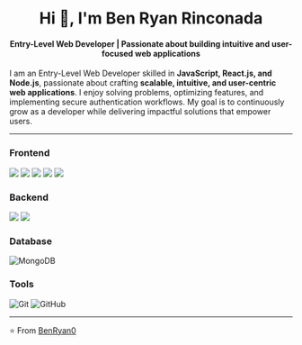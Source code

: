 <h1 align="center">Hi 👋, I'm Ben Ryan Rinconada</h1>
<h4 align="center">Entry-Level Web Developer | Passionate about building intuitive and user-focused web applications</h4>

I am an Entry-Level Web Developer skilled in **JavaScript, React.js, and Node.js**, passionate about crafting **scalable, intuitive, and user-centric web applications**. I enjoy solving problems, optimizing features, and implementing secure authentication workflows. My goal is to continuously grow as a developer while delivering impactful solutions that empower users.  

---
### Frontend  
<p align="left">
  <img src="https://img.shields.io/badge/HTML5-E34F26?style=for-the-badge&logo=html5&logoColor=white" />
  <img src="https://img.shields.io/badge/CSS3-1572B6?style=for-the-badge&logo=css3&logoColor=white" />
  <img src="https://img.shields.io/badge/JavaScript-F7DF1E?style=for-the-badge&logo=javascript&logoColor=black" />
  <img src="https://img.shields.io/badge/Tailwind_CSS-38B2AC?style=for-the-badge&logo=tailwind-css&logoColor=white" />
  <img src="https://img.shields.io/badge/React-61DAFB?style=for-the-badge&logo=react&logoColor=black" />
</p>  

### Backend  
<p align="left">
  <img src="https://img.shields.io/badge/Node.js-339933?style=for-the-badge&logo=node.js&logoColor=white" />
  <img src="https://img.shields.io/badge/Express.js-000000?style=for-the-badge&logo=express&logoColor=white" />
</p>


### Database  
![MongoDB](https://img.shields.io/badge/MongoDB-47A248?style=for-the-badge&logo=mongodb&logoColor=white)  

### Tools  
![Git](https://img.shields.io/badge/Git-F05032?style=for-the-badge&logo=git&logoColor=white) 
![GitHub](https://img.shields.io/badge/GitHub-181717?style=for-the-badge&logo=github&logoColor=white)  

---

⭐️ From [BenRyan0](https://github.com/BenRyan0)
